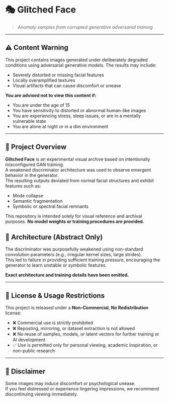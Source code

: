 # 🎭 Glitched Face  
> *Anomaly samples from corrupted generative adversarial training*

---

## ⚠️ Content Warning

This project contains images generated under deliberately degraded conditions using adversarial generative models. The results may include:

- Severely distorted or missing facial features  
- Locally overamplified textures  
- Visual artifacts that can cause discomfort or unease

**You are advised not to view this content if:**

- You are under the age of 15  
- You have sensitivity to distorted or abnormal human-like images  
- You are experiencing stress, sleep issues, or are in a mentally vulnerable state  
- You are alone at night or in a dim environment

---

## 🧪 Project Overview

**Glitched Face** is an experimental visual archive based on intentionally misconfigured GAN training.  
A weakened discriminator architecture was used to observe emergent behavior in the generator.  
The resulting outputs deviated from normal facial structures and exhibit features such as:

- Mode collapse  
- Semantic fragmentation  
- Symbolic or spectral facial remnants

This repository is intended solely for visual reference and archival purposes. **No model weights or training procedures are provided.**

## 🧱 Architecture (Abstract Only)

The discriminator was purposefully weakened using non-standard convolution parameters (e.g., irregular kernel sizes, large strides).  
This led to failure in providing sufficient training pressure, encouraging the generator to learn unstable or symbolic features.

**Exact architecture and training details have been omitted.**

---

## 📜 License & Usage Restrictions

This project is released under a **Non-Commercial, No Redistribution** license:

- ❌ Commercial use is strictly prohibited  
- ❌ Reposting, mirroring, or dataset extraction is not allowed  
- ❌ No reuse of samples, models, or latent vectors for further training or AI development  
- ✅ Use is permitted only for personal viewing, academic inspiration, or non-public research

---

## 📝 Disclaimer

Some images may induce discomfort or psychological unease.  
If you feel distressed or experience lingering impressions, we recommend discontinuing viewing immediately.
